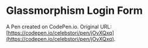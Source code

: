 # Glassmorphism Login Form

A Pen created on CodePen.io. Original URL: [https://codepen.io/celebstori/pen/jOvXQxq](https://codepen.io/celebstori/pen/jOvXQxq).

